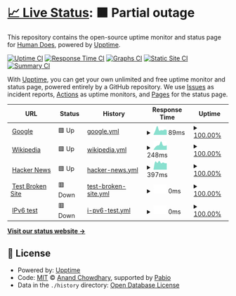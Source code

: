 # [📈 Live Status](https://demo.upptime.js.org): <!--live status--> **🟧 Partial outage**

This repository contains the open-source uptime monitor and status page for [Human Does](https://demo.upptime.js.org), powered by [Upptime](https://github.com/upptime/upptime).

[![Uptime CI](https://github.com/human-does/mangobeds-status/workflows/Uptime%20CI/badge.svg)](https://github.com/human-does/mangobeds-status/actions?query=workflow%3A%22Uptime+CI%22)
[![Response Time CI](https://github.com/human-does/mangobeds-status/workflows/Response%20Time%20CI/badge.svg)](https://github.com/human-does/mangobeds-status/actions?query=workflow%3A%22Response+Time+CI%22)
[![Graphs CI](https://github.com/human-does/mangobeds-status/workflows/Graphs%20CI/badge.svg)](https://github.com/human-does/mangobeds-status/actions?query=workflow%3A%22Graphs+CI%22)
[![Static Site CI](https://github.com/human-does/mangobeds-status/workflows/Static%20Site%20CI/badge.svg)](https://github.com/human-does/mangobeds-status/actions?query=workflow%3A%22Static+Site+CI%22)
[![Summary CI](https://github.com/human-does/mangobeds-status/workflows/Summary%20CI/badge.svg)](https://github.com/human-does/mangobeds-status/actions?query=workflow%3A%22Summary+CI%22)

With [Upptime](https://upptime.js.org), you can get your own unlimited and free uptime monitor and status page, powered entirely by a GitHub repository. We use [Issues](https://github.com/human-does/mangobeds-status/issues) as incident reports, [Actions](https://github.com/human-does/mangobeds-status/actions) as uptime monitors, and [Pages](https://demo.upptime.js.org) for the status page.

<!--start: status pages-->
<!-- This summary is generated by Upptime (https://github.com/upptime/upptime) -->
<!-- Do not edit this manually, your changes will be overwritten -->
<!-- prettier-ignore -->
| URL | Status | History | Response Time | Uptime |
| --- | ------ | ------- | ------------- | ------ |
| <img alt="" src="https://icons.duckduckgo.com/ip3/www.google.com.ico" height="13"> [Google](https://www.google.com) | 🟩 Up | [google.yml](https://github.com/human-does/mangobeds-status/commits/HEAD/history/google.yml) | <details><summary><img alt="Response time graph" src="./graphs/google/response-time-week.png" height="20"> 89ms</summary><br><a href="https://human-does.github.io/mangobeds-status/history/google"><img alt="Response time 89" src="https://img.shields.io/endpoint?url=https%3A%2F%2Fraw.githubusercontent.com%2Fhuman-does%2Fmangobeds-status%2FHEAD%2Fapi%2Fgoogle%2Fresponse-time.json"></a><br><a href="https://human-does.github.io/mangobeds-status/history/google"><img alt="24-hour response time 89" src="https://img.shields.io/endpoint?url=https%3A%2F%2Fraw.githubusercontent.com%2Fhuman-does%2Fmangobeds-status%2FHEAD%2Fapi%2Fgoogle%2Fresponse-time-day.json"></a><br><a href="https://human-does.github.io/mangobeds-status/history/google"><img alt="7-day response time 89" src="https://img.shields.io/endpoint?url=https%3A%2F%2Fraw.githubusercontent.com%2Fhuman-does%2Fmangobeds-status%2FHEAD%2Fapi%2Fgoogle%2Fresponse-time-week.json"></a><br><a href="https://human-does.github.io/mangobeds-status/history/google"><img alt="30-day response time 89" src="https://img.shields.io/endpoint?url=https%3A%2F%2Fraw.githubusercontent.com%2Fhuman-does%2Fmangobeds-status%2FHEAD%2Fapi%2Fgoogle%2Fresponse-time-month.json"></a><br><a href="https://human-does.github.io/mangobeds-status/history/google"><img alt="1-year response time 89" src="https://img.shields.io/endpoint?url=https%3A%2F%2Fraw.githubusercontent.com%2Fhuman-does%2Fmangobeds-status%2FHEAD%2Fapi%2Fgoogle%2Fresponse-time-year.json"></a></details> | <details><summary><a href="https://human-does.github.io/mangobeds-status/history/google">100.00%</a></summary><a href="https://human-does.github.io/mangobeds-status/history/google"><img alt="All-time uptime 100.00%" src="https://img.shields.io/endpoint?url=https%3A%2F%2Fraw.githubusercontent.com%2Fhuman-does%2Fmangobeds-status%2FHEAD%2Fapi%2Fgoogle%2Fuptime.json"></a><br><a href="https://human-does.github.io/mangobeds-status/history/google"><img alt="24-hour uptime 100.00%" src="https://img.shields.io/endpoint?url=https%3A%2F%2Fraw.githubusercontent.com%2Fhuman-does%2Fmangobeds-status%2FHEAD%2Fapi%2Fgoogle%2Fuptime-day.json"></a><br><a href="https://human-does.github.io/mangobeds-status/history/google"><img alt="7-day uptime 100.00%" src="https://img.shields.io/endpoint?url=https%3A%2F%2Fraw.githubusercontent.com%2Fhuman-does%2Fmangobeds-status%2FHEAD%2Fapi%2Fgoogle%2Fuptime-week.json"></a><br><a href="https://human-does.github.io/mangobeds-status/history/google"><img alt="30-day uptime 100.00%" src="https://img.shields.io/endpoint?url=https%3A%2F%2Fraw.githubusercontent.com%2Fhuman-does%2Fmangobeds-status%2FHEAD%2Fapi%2Fgoogle%2Fuptime-month.json"></a><br><a href="https://human-does.github.io/mangobeds-status/history/google"><img alt="1-year uptime 100.00%" src="https://img.shields.io/endpoint?url=https%3A%2F%2Fraw.githubusercontent.com%2Fhuman-does%2Fmangobeds-status%2FHEAD%2Fapi%2Fgoogle%2Fuptime-year.json"></a></details>
| <img alt="" src="https://icons.duckduckgo.com/ip3/en.wikipedia.org.ico" height="13"> [Wikipedia](https://en.wikipedia.org) | 🟩 Up | [wikipedia.yml](https://github.com/human-does/mangobeds-status/commits/HEAD/history/wikipedia.yml) | <details><summary><img alt="Response time graph" src="./graphs/wikipedia/response-time-week.png" height="20"> 248ms</summary><br><a href="https://human-does.github.io/mangobeds-status/history/wikipedia"><img alt="Response time 248" src="https://img.shields.io/endpoint?url=https%3A%2F%2Fraw.githubusercontent.com%2Fhuman-does%2Fmangobeds-status%2FHEAD%2Fapi%2Fwikipedia%2Fresponse-time.json"></a><br><a href="https://human-does.github.io/mangobeds-status/history/wikipedia"><img alt="24-hour response time 248" src="https://img.shields.io/endpoint?url=https%3A%2F%2Fraw.githubusercontent.com%2Fhuman-does%2Fmangobeds-status%2FHEAD%2Fapi%2Fwikipedia%2Fresponse-time-day.json"></a><br><a href="https://human-does.github.io/mangobeds-status/history/wikipedia"><img alt="7-day response time 248" src="https://img.shields.io/endpoint?url=https%3A%2F%2Fraw.githubusercontent.com%2Fhuman-does%2Fmangobeds-status%2FHEAD%2Fapi%2Fwikipedia%2Fresponse-time-week.json"></a><br><a href="https://human-does.github.io/mangobeds-status/history/wikipedia"><img alt="30-day response time 248" src="https://img.shields.io/endpoint?url=https%3A%2F%2Fraw.githubusercontent.com%2Fhuman-does%2Fmangobeds-status%2FHEAD%2Fapi%2Fwikipedia%2Fresponse-time-month.json"></a><br><a href="https://human-does.github.io/mangobeds-status/history/wikipedia"><img alt="1-year response time 248" src="https://img.shields.io/endpoint?url=https%3A%2F%2Fraw.githubusercontent.com%2Fhuman-does%2Fmangobeds-status%2FHEAD%2Fapi%2Fwikipedia%2Fresponse-time-year.json"></a></details> | <details><summary><a href="https://human-does.github.io/mangobeds-status/history/wikipedia">100.00%</a></summary><a href="https://human-does.github.io/mangobeds-status/history/wikipedia"><img alt="All-time uptime 100.00%" src="https://img.shields.io/endpoint?url=https%3A%2F%2Fraw.githubusercontent.com%2Fhuman-does%2Fmangobeds-status%2FHEAD%2Fapi%2Fwikipedia%2Fuptime.json"></a><br><a href="https://human-does.github.io/mangobeds-status/history/wikipedia"><img alt="24-hour uptime 100.00%" src="https://img.shields.io/endpoint?url=https%3A%2F%2Fraw.githubusercontent.com%2Fhuman-does%2Fmangobeds-status%2FHEAD%2Fapi%2Fwikipedia%2Fuptime-day.json"></a><br><a href="https://human-does.github.io/mangobeds-status/history/wikipedia"><img alt="7-day uptime 100.00%" src="https://img.shields.io/endpoint?url=https%3A%2F%2Fraw.githubusercontent.com%2Fhuman-does%2Fmangobeds-status%2FHEAD%2Fapi%2Fwikipedia%2Fuptime-week.json"></a><br><a href="https://human-does.github.io/mangobeds-status/history/wikipedia"><img alt="30-day uptime 100.00%" src="https://img.shields.io/endpoint?url=https%3A%2F%2Fraw.githubusercontent.com%2Fhuman-does%2Fmangobeds-status%2FHEAD%2Fapi%2Fwikipedia%2Fuptime-month.json"></a><br><a href="https://human-does.github.io/mangobeds-status/history/wikipedia"><img alt="1-year uptime 100.00%" src="https://img.shields.io/endpoint?url=https%3A%2F%2Fraw.githubusercontent.com%2Fhuman-does%2Fmangobeds-status%2FHEAD%2Fapi%2Fwikipedia%2Fuptime-year.json"></a></details>
| <img alt="" src="https://icons.duckduckgo.com/ip3/news.ycombinator.com.ico" height="13"> [Hacker News](https://news.ycombinator.com) | 🟩 Up | [hacker-news.yml](https://github.com/human-does/mangobeds-status/commits/HEAD/history/hacker-news.yml) | <details><summary><img alt="Response time graph" src="./graphs/hacker-news/response-time-week.png" height="20"> 397ms</summary><br><a href="https://human-does.github.io/mangobeds-status/history/hacker-news"><img alt="Response time 397" src="https://img.shields.io/endpoint?url=https%3A%2F%2Fraw.githubusercontent.com%2Fhuman-does%2Fmangobeds-status%2FHEAD%2Fapi%2Fhacker-news%2Fresponse-time.json"></a><br><a href="https://human-does.github.io/mangobeds-status/history/hacker-news"><img alt="24-hour response time 397" src="https://img.shields.io/endpoint?url=https%3A%2F%2Fraw.githubusercontent.com%2Fhuman-does%2Fmangobeds-status%2FHEAD%2Fapi%2Fhacker-news%2Fresponse-time-day.json"></a><br><a href="https://human-does.github.io/mangobeds-status/history/hacker-news"><img alt="7-day response time 397" src="https://img.shields.io/endpoint?url=https%3A%2F%2Fraw.githubusercontent.com%2Fhuman-does%2Fmangobeds-status%2FHEAD%2Fapi%2Fhacker-news%2Fresponse-time-week.json"></a><br><a href="https://human-does.github.io/mangobeds-status/history/hacker-news"><img alt="30-day response time 397" src="https://img.shields.io/endpoint?url=https%3A%2F%2Fraw.githubusercontent.com%2Fhuman-does%2Fmangobeds-status%2FHEAD%2Fapi%2Fhacker-news%2Fresponse-time-month.json"></a><br><a href="https://human-does.github.io/mangobeds-status/history/hacker-news"><img alt="1-year response time 397" src="https://img.shields.io/endpoint?url=https%3A%2F%2Fraw.githubusercontent.com%2Fhuman-does%2Fmangobeds-status%2FHEAD%2Fapi%2Fhacker-news%2Fresponse-time-year.json"></a></details> | <details><summary><a href="https://human-does.github.io/mangobeds-status/history/hacker-news">100.00%</a></summary><a href="https://human-does.github.io/mangobeds-status/history/hacker-news"><img alt="All-time uptime 100.00%" src="https://img.shields.io/endpoint?url=https%3A%2F%2Fraw.githubusercontent.com%2Fhuman-does%2Fmangobeds-status%2FHEAD%2Fapi%2Fhacker-news%2Fuptime.json"></a><br><a href="https://human-does.github.io/mangobeds-status/history/hacker-news"><img alt="24-hour uptime 100.00%" src="https://img.shields.io/endpoint?url=https%3A%2F%2Fraw.githubusercontent.com%2Fhuman-does%2Fmangobeds-status%2FHEAD%2Fapi%2Fhacker-news%2Fuptime-day.json"></a><br><a href="https://human-does.github.io/mangobeds-status/history/hacker-news"><img alt="7-day uptime 100.00%" src="https://img.shields.io/endpoint?url=https%3A%2F%2Fraw.githubusercontent.com%2Fhuman-does%2Fmangobeds-status%2FHEAD%2Fapi%2Fhacker-news%2Fuptime-week.json"></a><br><a href="https://human-does.github.io/mangobeds-status/history/hacker-news"><img alt="30-day uptime 100.00%" src="https://img.shields.io/endpoint?url=https%3A%2F%2Fraw.githubusercontent.com%2Fhuman-does%2Fmangobeds-status%2FHEAD%2Fapi%2Fhacker-news%2Fuptime-month.json"></a><br><a href="https://human-does.github.io/mangobeds-status/history/hacker-news"><img alt="1-year uptime 100.00%" src="https://img.shields.io/endpoint?url=https%3A%2F%2Fraw.githubusercontent.com%2Fhuman-does%2Fmangobeds-status%2FHEAD%2Fapi%2Fhacker-news%2Fuptime-year.json"></a></details>
| <img alt="" src="https://icons.duckduckgo.com/ip3/thissitedoesnotexist.koj.co.ico" height="13"> [Test Broken Site](https://thissitedoesnotexist.koj.co) | 🟥 Down | [test-broken-site.yml](https://github.com/human-does/mangobeds-status/commits/HEAD/history/test-broken-site.yml) | <details><summary><img alt="Response time graph" src="./graphs/test-broken-site/response-time-week.png" height="20"> 0ms</summary><br><a href="https://human-does.github.io/mangobeds-status/history/test-broken-site"><img alt="Response time 0" src="https://img.shields.io/endpoint?url=https%3A%2F%2Fraw.githubusercontent.com%2Fhuman-does%2Fmangobeds-status%2FHEAD%2Fapi%2Ftest-broken-site%2Fresponse-time.json"></a><br><a href="https://human-does.github.io/mangobeds-status/history/test-broken-site"><img alt="24-hour response time 0" src="https://img.shields.io/endpoint?url=https%3A%2F%2Fraw.githubusercontent.com%2Fhuman-does%2Fmangobeds-status%2FHEAD%2Fapi%2Ftest-broken-site%2Fresponse-time-day.json"></a><br><a href="https://human-does.github.io/mangobeds-status/history/test-broken-site"><img alt="7-day response time 0" src="https://img.shields.io/endpoint?url=https%3A%2F%2Fraw.githubusercontent.com%2Fhuman-does%2Fmangobeds-status%2FHEAD%2Fapi%2Ftest-broken-site%2Fresponse-time-week.json"></a><br><a href="https://human-does.github.io/mangobeds-status/history/test-broken-site"><img alt="30-day response time 0" src="https://img.shields.io/endpoint?url=https%3A%2F%2Fraw.githubusercontent.com%2Fhuman-does%2Fmangobeds-status%2FHEAD%2Fapi%2Ftest-broken-site%2Fresponse-time-month.json"></a><br><a href="https://human-does.github.io/mangobeds-status/history/test-broken-site"><img alt="1-year response time 0" src="https://img.shields.io/endpoint?url=https%3A%2F%2Fraw.githubusercontent.com%2Fhuman-does%2Fmangobeds-status%2FHEAD%2Fapi%2Ftest-broken-site%2Fresponse-time-year.json"></a></details> | <details><summary><a href="https://human-does.github.io/mangobeds-status/history/test-broken-site">100.00%</a></summary><a href="https://human-does.github.io/mangobeds-status/history/test-broken-site"><img alt="All-time uptime 100.00%" src="https://img.shields.io/endpoint?url=https%3A%2F%2Fraw.githubusercontent.com%2Fhuman-does%2Fmangobeds-status%2FHEAD%2Fapi%2Ftest-broken-site%2Fuptime.json"></a><br><a href="https://human-does.github.io/mangobeds-status/history/test-broken-site"><img alt="24-hour uptime 100.00%" src="https://img.shields.io/endpoint?url=https%3A%2F%2Fraw.githubusercontent.com%2Fhuman-does%2Fmangobeds-status%2FHEAD%2Fapi%2Ftest-broken-site%2Fuptime-day.json"></a><br><a href="https://human-does.github.io/mangobeds-status/history/test-broken-site"><img alt="7-day uptime 100.00%" src="https://img.shields.io/endpoint?url=https%3A%2F%2Fraw.githubusercontent.com%2Fhuman-does%2Fmangobeds-status%2FHEAD%2Fapi%2Ftest-broken-site%2Fuptime-week.json"></a><br><a href="https://human-does.github.io/mangobeds-status/history/test-broken-site"><img alt="30-day uptime 100.00%" src="https://img.shields.io/endpoint?url=https%3A%2F%2Fraw.githubusercontent.com%2Fhuman-does%2Fmangobeds-status%2FHEAD%2Fapi%2Ftest-broken-site%2Fuptime-month.json"></a><br><a href="https://human-does.github.io/mangobeds-status/history/test-broken-site"><img alt="1-year uptime 100.00%" src="https://img.shields.io/endpoint?url=https%3A%2F%2Fraw.githubusercontent.com%2Fhuman-does%2Fmangobeds-status%2FHEAD%2Fapi%2Ftest-broken-site%2Fuptime-year.json"></a></details>
| <img alt="" src="https://icons.duckduckgo.com/ip3/null.ico" height="13"> [IPv6 test](forwardemail.net) | 🟥 Down | [i-pv6-test.yml](https://github.com/human-does/mangobeds-status/commits/HEAD/history/i-pv6-test.yml) | <details><summary><img alt="Response time graph" src="./graphs/i-pv6-test/response-time-week.png" height="20"> 0ms</summary><br><a href="https://human-does.github.io/mangobeds-status/history/i-pv6-test"><img alt="Response time 0" src="https://img.shields.io/endpoint?url=https%3A%2F%2Fraw.githubusercontent.com%2Fhuman-does%2Fmangobeds-status%2FHEAD%2Fapi%2Fi-pv6-test%2Fresponse-time.json"></a><br><a href="https://human-does.github.io/mangobeds-status/history/i-pv6-test"><img alt="24-hour response time 0" src="https://img.shields.io/endpoint?url=https%3A%2F%2Fraw.githubusercontent.com%2Fhuman-does%2Fmangobeds-status%2FHEAD%2Fapi%2Fi-pv6-test%2Fresponse-time-day.json"></a><br><a href="https://human-does.github.io/mangobeds-status/history/i-pv6-test"><img alt="7-day response time 0" src="https://img.shields.io/endpoint?url=https%3A%2F%2Fraw.githubusercontent.com%2Fhuman-does%2Fmangobeds-status%2FHEAD%2Fapi%2Fi-pv6-test%2Fresponse-time-week.json"></a><br><a href="https://human-does.github.io/mangobeds-status/history/i-pv6-test"><img alt="30-day response time 0" src="https://img.shields.io/endpoint?url=https%3A%2F%2Fraw.githubusercontent.com%2Fhuman-does%2Fmangobeds-status%2FHEAD%2Fapi%2Fi-pv6-test%2Fresponse-time-month.json"></a><br><a href="https://human-does.github.io/mangobeds-status/history/i-pv6-test"><img alt="1-year response time 0" src="https://img.shields.io/endpoint?url=https%3A%2F%2Fraw.githubusercontent.com%2Fhuman-does%2Fmangobeds-status%2FHEAD%2Fapi%2Fi-pv6-test%2Fresponse-time-year.json"></a></details> | <details><summary><a href="https://human-does.github.io/mangobeds-status/history/i-pv6-test">100.00%</a></summary><a href="https://human-does.github.io/mangobeds-status/history/i-pv6-test"><img alt="All-time uptime 100.00%" src="https://img.shields.io/endpoint?url=https%3A%2F%2Fraw.githubusercontent.com%2Fhuman-does%2Fmangobeds-status%2FHEAD%2Fapi%2Fi-pv6-test%2Fuptime.json"></a><br><a href="https://human-does.github.io/mangobeds-status/history/i-pv6-test"><img alt="24-hour uptime 100.00%" src="https://img.shields.io/endpoint?url=https%3A%2F%2Fraw.githubusercontent.com%2Fhuman-does%2Fmangobeds-status%2FHEAD%2Fapi%2Fi-pv6-test%2Fuptime-day.json"></a><br><a href="https://human-does.github.io/mangobeds-status/history/i-pv6-test"><img alt="7-day uptime 100.00%" src="https://img.shields.io/endpoint?url=https%3A%2F%2Fraw.githubusercontent.com%2Fhuman-does%2Fmangobeds-status%2FHEAD%2Fapi%2Fi-pv6-test%2Fuptime-week.json"></a><br><a href="https://human-does.github.io/mangobeds-status/history/i-pv6-test"><img alt="30-day uptime 100.00%" src="https://img.shields.io/endpoint?url=https%3A%2F%2Fraw.githubusercontent.com%2Fhuman-does%2Fmangobeds-status%2FHEAD%2Fapi%2Fi-pv6-test%2Fuptime-month.json"></a><br><a href="https://human-does.github.io/mangobeds-status/history/i-pv6-test"><img alt="1-year uptime 100.00%" src="https://img.shields.io/endpoint?url=https%3A%2F%2Fraw.githubusercontent.com%2Fhuman-does%2Fmangobeds-status%2FHEAD%2Fapi%2Fi-pv6-test%2Fuptime-year.json"></a></details>

<!--end: status pages-->

[**Visit our status website →**](https://demo.upptime.js.org)

## 📄 License

- Powered by: [Upptime](https://github.com/upptime/upptime)
- Code: [MIT](./LICENSE) © [Anand Chowdhary](https://anandchowdhary.com), supported by [Pabio](https://pabio.com)
- Data in the `./history` directory: [Open Database License](https://opendatacommons.org/licenses/odbl/1-0/)
